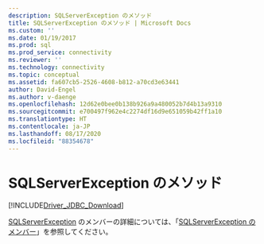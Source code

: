 ```yaml
---
description: SQLServerException のメソッド
title: SQLServerException のメソッド | Microsoft Docs
ms.custom: ''
ms.date: 01/19/2017
ms.prod: sql
ms.prod_service: connectivity
ms.reviewer: ''
ms.technology: connectivity
ms.topic: conceptual
ms.assetid: fa607cb5-2526-4608-b812-a70cd3e63441
author: David-Engel
ms.author: v-daenge
ms.openlocfilehash: 12d62e0bee0b138b926a9a480052b7d4b13a9310
ms.sourcegitcommit: e700497f962e4c2274df16d9e651059b42ff1a10
ms.translationtype: HT
ms.contentlocale: ja-JP
ms.lasthandoff: 08/17/2020
ms.locfileid: "88354678"
---
```

# <a name="sqlserverexception-methods"></a>SQLServerException のメソッド
[!INCLUDE[Driver_JDBC_Download](../../../includes/driver_jdbc_download.md)]

  [SQLServerException](../../../connect/jdbc/reference/sqlserverexception-class.md) のメンバーの詳細については、「[SQLServerException のメンバー](../../../connect/jdbc/reference/sqlserverexception-members.md)」を参照してください。  
  
  
